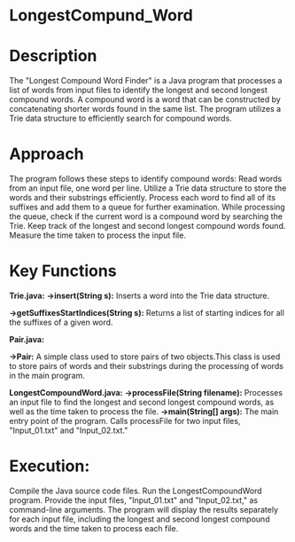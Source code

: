 # LongestCompund_Word

# Description
The "Longest Compound Word Finder" is a Java program that processes a list of words from input files to identify the longest and second longest compound words. A compound word is a word that can be constructed by concatenating shorter words found in the same list. The program utilizes a Trie data structure to efficiently search for compound words.

# Approach
The program follows these steps to identify compound words:
Read words from an input file, one word per line.
Utilize a Trie data structure to store the words and their substrings efficiently.
Process each word to find all of its suffixes and add them to a queue for further examination.
While processing the queue, check if the current word is a compound word by searching the Trie.
Keep track of the longest and second longest compound words found.
Measure the time taken to process the input file.

# Key Functions

**Trie.java:**
**->insert(String s):** Inserts a word into the Trie data structure.

**->getSuffixesStartIndices(String s):** Returns a list of starting indices for all the suffixes of a given word.

**Pair.java:**

**->Pair:** A simple class used to store pairs of two objects.This class is used to store pairs of words and their substrings during the processing of words in the main program.

**LongestCompoundWord.java:**
**->processFile(String filename):** Processes an input file to find the longest and second longest compound words, as well as the time taken to process the file.
**->main(String[] args):** The main entry point of the program. Calls processFile for two input files, "Input_01.txt" and "Input_02.txt."

# Execution:
Compile the Java source code files.
Run the LongestCompoundWord program.
Provide the input files, "Input_01.txt" and "Input_02.txt," as command-line arguments.
The program will display the results separately for each input file, including the longest and second longest compound words and the time taken to process each file.
